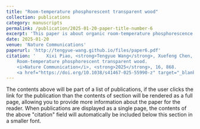 ```yaml
---
title: "Room-temperature phosphorescent transparent wood"
collection: publications
category: manuscripts
permalink: /publication/2025-01-20-paper-title-number-6
excerpt: 'This paper is about organic room-temperature phosphorescence.'
date: 2025-01-20
venue: 'Nature Communications'
paperurl: 'http://tengyue-wang.github.io/files/paper6.pdf'
citation: '    Xixi Piao, <strong>Tengyue Wang</strong>, Xuefeng Chen, Guangming Wang, Xiangxiang Zhai, Kaka Zhang*, 
    Room-temperature phosphorescent transparent wood. 
    <i>Nature Communication</i>, <strong>2025</strong>, 16, 868. 
    <a href="https://doi.org/10.1038/s41467-025-55990-z" target="_blank">DOI: 10.1038/s41467-025-55990-z</a>'
---
```

The contents above will be part of a list of publications, if the user clicks the link for the publication than the contents of section will be rendered as a full page, allowing you to provide more information about the paper for the reader. When publications are displayed as a single page, the contents of the above "citation" field will automatically be included below this section in a smaller font.
